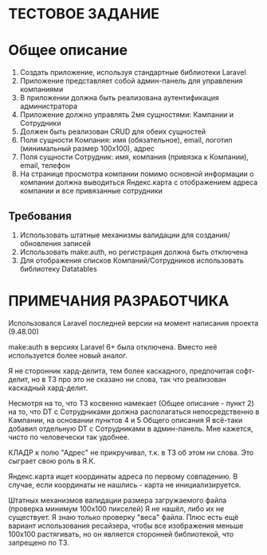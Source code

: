 <h1>ТЕСТОВОЕ ЗАДАНИЕ</h1>
<h1>Общее описание</h1>
<ol>
<li>Создать приложение, используя стандартные библиотеки Laravel</li>
<li>Приложение представляет собой админ-панель для управления компаниями</li>
<li>В приложении должна быть реализована аутентификация администратора</li>
<li>Приложение должно управлять 2мя сущностями: Кампании и Сотрудники</li>
<li>Должен быть реализован CRUD для обеих сущностей</li>
<li>Поля сущности Компания: имя (обязательное), email, логотип (минимальный размер 100х100), адрес</li>
<li>Поля сущности Сотрудник: имя, компания (привязка к Компании), email, телефон</li>
<li>На странице просмотра компании помимо основной информации о компании должна выводиться Яндекс.карта с отображением
 адреса компании и все привязанные сотрудники</li>
</ol>

<h2>Требования</h2>
<ol>
<li>Использовать штатные механизмы валидации для создания/обновления записей</li>
<li>Использовать make:auth, но регистрация должна быть отключена</li>
<li>Для отображения списков Компаний/Сотрудников использовать библиотеку Datatables</li>
</ol>

<h1>ПРИМЕЧАНИЯ РАЗРАБОТЧИКА</h1>
<p>Использовался Laravel последней версии на момент написания проекта (9.48.00)</p>
<p>make:auth в версиях Laravel 6+ была отключена. Вместо неё используется более новый аналог.</p>
<p>Я не сторонник хард-делита, тем более каскадного, предпочитая софт-делит, но в ТЗ про это не сказано ни слова,
так что реализован каскадный хард-делит.</p>
<p>Несмотря на то, что ТЗ косвенно намекает (Общее описание - пункт 2) на то, что DT с Сотрудниками должна 
располагаться непосредственно в Кампании, на основании пунктов 4 и 5 Общего описания Я всё-таки добавил
отдельную DT с Сотрудниками в админ-панель. Мне кажется, чисто по человечески так удобнее.</p>
<p>КЛАДР к полю "Адрес" не прикручивал, т.к. в ТЗ об этом ни слова. Это сыграет свою роль в Я.К.</p>
<p>Яндекс.карта ищет координаты адреса по первому совпадению. В случае, если координаты не нашлись 
- карта не инициализируется.</p>
<p>Штатных механизмов валидации размера загружаемого файла (проверка минимум 100х100 пикселей) Я не нашёл, 
либо их не существует. Я знаю только проверку "веса" файла. Плюс есть ещё вариант использования ресайзера, чтобы 
все изображения меньше 100х100 растягивать, но он является сторонней библиотекой, что запрещено по ТЗ.</p>
